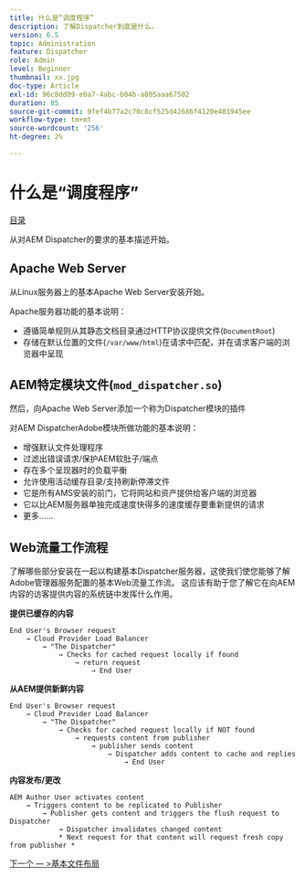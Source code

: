 ```yaml
---
title: 什么是“调度程序”
description: 了解Dispatcher到底是什么。
version: 6.5
topic: Administration
feature: Dispatcher
role: Admin
level: Beginner
thumbnail: xx.jpg
doc-type: Article
exl-id: 96c8dd09-e0a7-4abc-b04b-a805aaa67502
duration: 85
source-git-commit: 9fef4b77a2c70c8cf525d42686f4120e481945ee
workflow-type: tm+mt
source-wordcount: '256'
ht-degree: 2%

---
```


# 什么是“调度程序”

[目录](./overview.md)

从对AEM Dispatcher的要求的基本描述开始。

## Apache Web Server

从Linux服务器上的基本Apache Web Server安装开始。

Apache服务器功能的基本说明：

- 遵循简单规则从其静态文档目录通过HTTP协议提供文件(`DocumentRoot`)
- 存储在默认位置的文件(`/var/www/html`)在请求中匹配，并在请求客户端的浏览器中呈现




## AEM特定模块文件(`mod_dispatcher.so`)

然后，向Apache Web Server添加一个称为Dispatcher模块的插件

对AEM DispatcherAdobe模块所做功能的基本说明：

- 增强默认文件处理程序
- 过滤出错误请求/保护AEM软肚子/端点
- 存在多个呈现器时的负载平衡
- 允许使用活动缓存目录/支持刷新停滞文件
- 它是所有AMS安装的前门，它将网站和资产提供给客户端的浏览器
- 它以比AEM服务器单独完成速度快得多的速度缓存要重新提供的请求
- 更多……

## Web流量工作流程

了解哪些部分安装在一起以构建基本Dispatcher服务器，这使我们使您能够了解Adobe管理器服务配置的基本Web流量工作流。
这应该有助于您了解它在向AEM内容的访客提供内容的系统链中发挥什么作用。

<b>提供已缓存的内容</b>

```
End User's Browser request 
    → Cloud Provider Load Balancer 
        → "The Dispatcher" 
            → Checks for cached request locally if found 
                → return request 
                    → End User
```

<b>从AEM提供新鲜内容</b>

```
End User's Browser request 
    → Cloud Provider Load Balancer 
        → "The Dispatcher" 
            → Checks for cached request locally if NOT found 
                → requests content from publisher 
                    → publisher sends content 
                        → Dispatcher adds content to cache and replies 
                            → End User
```

<b>内容发布/更改</b>

```
AEM Author User activates content 
    → Triggers content to be replicated to Publisher 
        → Publisher gets content and triggers the flush request to Dispatcher 
            → Dispatcher invalidates changed content 
            * Next request for that content will request fresh copy from publisher *
```

[下一个 — >基本文件布局](./basic-file-layout.md)

